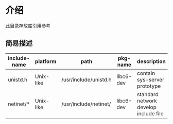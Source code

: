 # 介绍

此目录存放库引用参考

## 简易描述

|include-name       |platform   |path                      |pkg-name      |description|
|-------------------|-----------|--------------------------|--------------|-----------|
|unistd.h           |Unix-like  |/usr/include/unistd.h     |libc6-dev     |contain sys-server prototype|
|netinet/*          |Unix-like  |/usr/include/netinet/     |libc6-dev     |standard network develop include file|
